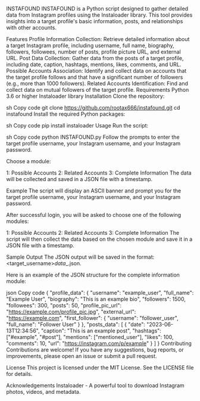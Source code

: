 INSTAFOUND
INSTAFOUND is a Python script designed to gather detailed data from Instagram profiles using the Instaloader library. This tool provides insights into a target profile's basic information, posts, and relationships with other accounts.

Features
Profile Information Collection: Retrieve detailed information about a target Instagram profile, including username, full name, biography, followers, followees, number of posts, profile picture URL, and external URL.
Post Data Collection: Gather data from the posts of a target profile, including date, caption, hashtags, mentions, likes, comments, and URL.
Possible Accounts Association: Identify and collect data on accounts that the target profile follows and that have a significant number of followers (e.g., more than 1000 followers).
Related Accounts Identification: Find and collect data on mutual followers of the target profile.
Requirements
Python 3.6 or higher
Instaloader library
Installation
Clone the repository:

sh
Copy code
git clone https://github.com/rootax666/instafound.git
cd instafound
Install the required Python packages:

sh
Copy code
pip install instaloader
Usage
Run the script:

sh
Copy code
python INSTAFOUND.py
Follow the prompts to enter the target profile username, your Instagram username, and your Instagram password.

Choose a module:

1: Possible Accounts
2: Related Accounts
3: Complete Information
The data will be collected and saved in a JSON file with a timestamp.

Example
The script will display an ASCII banner and prompt you for the target profile username, your Instagram username, and your Instagram password.

After successful login, you will be asked to choose one of the following modules:

1: Possible Accounts
2: Related Accounts
3: Complete Information
The script will then collect the data based on the chosen module and save it in a JSON file with a timestamp.

Sample Output
The JSON output will be saved in the format: <target_username>_data_<module>_<timestamp>.json.

Here is an example of the JSON structure for the complete information module:

json
Copy code
{
    "profile_data": {
        "username": "example_user",
        "full_name": "Example User",
        "biography": "This is an example bio",
        "followers": 1500,
        "followees": 300,
        "posts": 50,
        "profile_pic_url": "https://example.com/profile_pic.jpg",
        "external_url": "https://example.com",
        "first_follower": {
            "username": "follower_user",
            "full_name": "Follower User"
        }
    },
    "posts_data": [
        {
            "date": "2023-06-13T12:34:56",
            "caption": "This is an example post",
            "hashtags": ["#example", "#post"],
            "mentions": ["mentioned_user"],
            "likes": 100,
            "comments": 10,
            "url": "https://instagram.com/p/example"
        }
    ]
}
Contributing
Contributions are welcome! If you have any suggestions, bug reports, or improvements, please open an issue or submit a pull request.

License
This project is licensed under the MIT License. See the LICENSE file for details.

Acknowledgements
Instaloader - A powerful tool to download Instagram photos, videos, and metadata.
